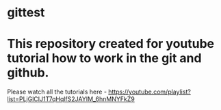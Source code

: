 # gittest
# This repository created for youtube tutorial how to work in the git and github.
Please watch all the tutorials here - https://youtube.com/playlist?list=PLjGlCIJ1T7qHqlfS2JAYIM_6hnMNYFkZ9

